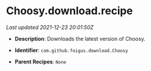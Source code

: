 # Choosy.download.recipe

_Last updated 2021-12-23 20:01:50Z_

- **Description**: Downloads the latest version of Choosy.

- **Identifier**: `com.github.foigus.download.Choosy`

- **Parent Recipes**: `None`
